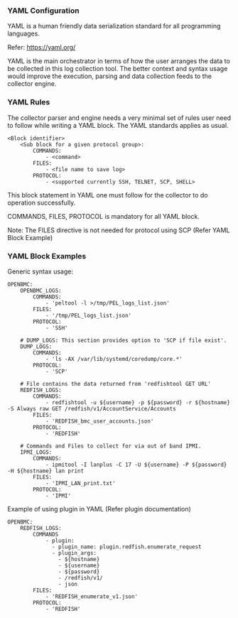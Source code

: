 ### YAML Configuration

YAML is a human friendly data serialization standard for all programming languages.

Refer: https://yaml.org/

YAML is the main orchestrator in terms of how the user arranges the data to be
collected in this log collection tool. The better context and syntax usage would
improve the execution, parsing and data collection feeds to the collector engine.


### YAML Rules

The collector parser and engine needs a very minimal set of rules user need to
follow while writing a YAML block. The YAML standards applies as usual.

```
<Block identifier>
    <Sub block for a given protocol group>:
        COMMANDS:
            - <command>
        FILES:
            - <file name to save log>
        PROTOCOL:
            - <supported currently SSH, TELNET, SCP, SHELL>
```

This block statement in YAML one must follow for the collector to do operation
successfully.

COMMANDS, FILES, PROTOCOL is mandatory for all YAML block.  

Note: The FILES directive is not needed for protocol using SCP (Refer YAML Block Example)


### YAML Block Examples

Generic syntax usage:

```
OPENBMC:
    OPENBMC_LOGS:
        COMMANDS:
            - 'peltool -l >/tmp/PEL_logs_list.json'
        FILES:
            - '/tmp/PEL_logs_list.json'
        PROTOCOL:
            - 'SSH'

    # DUMP_LOGS: This section provides option to 'SCP if file exist'.
    DUMP_LOGS:
        COMMANDS:
            - 'ls -AX /var/lib/systemd/coredump/core.*'
        PROTOCOL:
            - 'SCP'

    # File contains the data returned from 'redfishtool GET URL'
    REDFISH_LOGS:
        COMMANDS:
            - redfishtool -u ${username} -p ${password} -r ${hostname} -S Always raw GET /redfish/v1/AccountService/Accounts
        FILES:
            - 'REDFISH_bmc_user_accounts.json'
        PROTOCOL:
            - 'REDFISH'

    # Commands and Files to collect for via out of band IPMI.
    IPMI_LOGS:
        COMMANDS:
            - ipmitool -I lanplus -C 17 -U ${username} -P ${password} -H ${hostname} lan print
        FILES:
            - 'IPMI_LAN_print.txt'
        PROTOCOL:
            - 'IPMI'

```

Example of using plugin in YAML (Refer plugin documentation)

```
OPENBMC:
    REDFISH_LOGS:
        COMMANDS
            - plugin:
              - plugin_name: plugin.redfish.enumerate_request
              - plugin_args:
                - ${hostname}
                - ${username}
                - ${password}
                - /redfish/v1/
                - json
        FILES:
            - 'REDFISH_enumerate_v1.json'
        PROTOCOL:
            - 'REDFISH'
```
